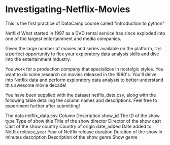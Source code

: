 # Investigating-Netflix-Movies

This is the first practice of DataCamp course called "introduction to python"

Netflix! What started in 1997 as a DVD rental service has since exploded into one of the largest entertainment and media companies.

Given the large number of movies and series available on the platform, it is a perfect opportunity to flex your exploratory data analysis skills and dive into the entertainment industry.

You work for a production company that specializes in nostalgic styles. You want to do some research on movies released in the 1990's. You'll delve into Netflix data and perform exploratory data analysis to better understand this awesome movie decade!

You have been supplied with the dataset netflix_data.csv, along with the following table detailing the column names and descriptions. Feel free to experiment further after submitting!

The data
netflix_data.csv
Column	Description
show_id	The ID of the show
type	Type of show
title	Title of the show
director	Director of the show
cast	Cast of the show
country	Country of origin
date_added	Date added to Netflix
release_year	Year of Netflix release
duration	Duration of the show in minutes
description	Description of the show
genre	Show genre
